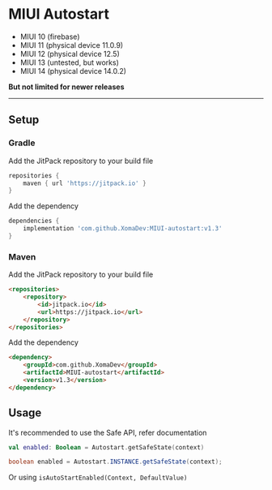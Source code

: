 # MIUI Autostart
- MIUI 10 (firebase)
- MIUI 11 (physical device 11.0.9)
- MIUI 12 (physical device 12.5)
- MIUI 13 (untested, but works)
- MIUI 14 (physical device 14.0.2)


<b>But not limited for newer releases</b>

<hr>

## Setup

### Gradle

Add the JitPack repository to your build file

```groovy
repositories {
    maven { url 'https://jitpack.io' }
}
```

Add the dependency

```groovy
dependencies {
    implementation 'com.github.XomaDev:MIUI-autostart:v1.3'
}
```

### Maven

Add the JitPack repository to your build file

```html
<repositories>
    <repository>
        <id>jitpack.io</id>
        <url>https://jitpack.io</url>
    </repository>
</repositories>
```

Add the dependency

```html
<dependency>
    <groupId>com.github.XomaDev</groupId>
    <artifactId>MIUI-autostart</artifactId>
    <version>v1.3</version>
</dependency>
```

## Usage

It's recommended to use the Safe API, refer documentation

```kotlin
val enabled: Boolean = Autostart.getSafeState(context)
```
```java
boolean enabled = Autostart.INSTANCE.getSafeState(context);
```

Or using `isAutoStartEnabled(Context, DefaultValue)`
